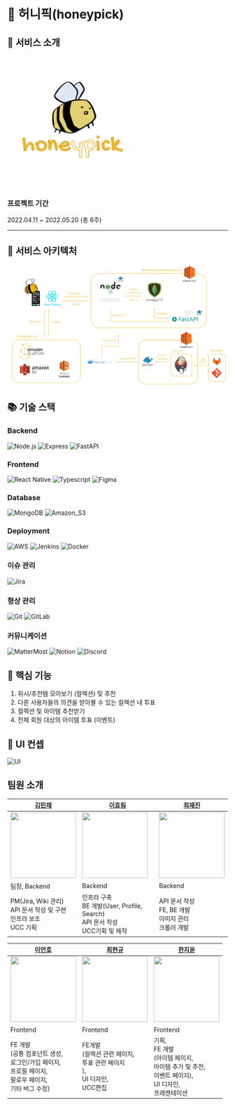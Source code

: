 # 🐝 허니픽(honeypick)

## 🍯 서비스 소개

![logo](assets/logo.png)

### 프로젝트 기간

2022.04.11 ~ 2022.05.20 (총 6주)

---

## 👑 서비스 아키텍처

![service-architecture](assets/service-architecture.png)



## 📚 기술 스택

<div>

### Backend

![Node.js](https://img.shields.io/badge/Node.js-339933?style=flat&logo=Node.js&logoColor=white) ![Express](https://img.shields.io/badge/Express-000000?style=flat&logo=Express&logoColor=white) ![FastAPI](https://img.shields.io/badge/FastAPI-009688?style=flat&logo=FastAPI&logoColor=white)

### Frontend

![React Native](https://img.shields.io/badge/React_Native-61DAFB?style=flat&logo=React&logoColor=white) ![Typescript](https://img.shields.io/badge/Typescript-3178C6?style=flat&logo=Typescript&logoColor=white) ![Figma](https://img.shields.io/badge/Figma-F24E1E?style=flat&logo=Figma&logoColor=white)

### Database

![MongoDB](https://img.shields.io/badge/MongoDB-47A248?style=flat&logo=MongoDB&logoColor=white) ![Amazon_S3](https://img.shields.io/badge/Amazon_S3-569A31?style=flat&logo=AmazonS3&logoColor=white)

### Deployment

![AWS](https://img.shields.io/badge/Amazon%20AWS-232F3E?style=flat&logo=Amazon%20AWS&logoColor=white) ![Jenkins](https://img.shields.io/badge/Jenkins-D24939?style=flat&logo=Jenkins&logoColor=white) ![Docker](https://img.shields.io/badge/Docker-2496ED?style=flat&logo=Docker&logoColor=white)

### 이슈 관리

![Jira](https://img.shields.io/badge/Jira-0052CC?style=flat&logo=Jira%20Software&logoColor=white) 

### 형상 관리

![Git](https://img.shields.io/badge/Git-F05032?style=flat&logo=Git&logoColor=white) ![GitLab](https://img.shields.io/badge/GitLab-FCA121?style=flat&logo=GitLab&logoColor=white)

### 커뮤니케이션

![MatterMost](https://img.shields.io/badge/MatterMost-0058CC?style=flat&logo=MatterMost&logoColor=white) ![Notion](https://img.shields.io/badge/Notion-000000?style=flat&logo=Notion&logoColor=white) ![Discord](https://img.shields.io/badge/Discord-5865F2?style=flat&logo=Discord&logoColor=white)
</div>



## 🍒 핵심 기능

1. 위시/추천템 모아보기 (컬렉션) 및 추천
2. 다른 사용자들의 의견을 받아볼 수 있는 컬렉션 내 투표
2. 컬렉션 및 아이템 추천받기
2. 전체 회원 대상의 아이템 투표 (이벤트)


## 🎨 UI 컨셉

![UI](https://user-images.githubusercontent.com/42627507/169737028-26e23a7e-1df6-4a7c-9edc-623ce03a59d7.png)


## 팀원 소개

| [김민채](https://github.com/minchae9)       | [이효림](https://github.com/hyorimlee)      | [최재진](https://github.com/svstar94)       |
| ---------------------------------------- | ---------------------------------------- | ---------------------------------------- |
| <img src="https://github.com/minchae9.png" width=150px, height=150px> | <img src="https://github.com/hyorimlee.png" width=150px, height=150px > | <img src="https://github.com/svstar94.png" width=150px, height=150px> |
| 팀장, Backend                              | Backend                                  | Backend                                  |
| PM(Jira, Wiki 관리)<br>API 문서 작성 및 구현<br>인프라 보조<br>UCC 기획 |   인프라 구축<br>BE 개발(User, Profile, Search)<br>API 문서 작성<br>UCC기획 및 제작                   | API 문서 작성<br>FE, BE 개발<br>이미지 관리<br>크롤러 개발 |

| [이언호](https://github.com/unho-00)                         | [최현규](https://github.com/%7B%7D)                          | [한지윤](https://github.com/yoonnotyoun)                     |
| ------------------------------------------------------------ | ------------------------------------------------------------ | ------------------------------------------------------------ |
| <img src="https://github.com/unho-00.png" width=150px, height=150px> | <img src="https://avatars.githubusercontent.com/u/77451973?v=4" width=150px, height=150px > | <img src="https://github.com/yoonnotyoun.png" width=150px, height=150px> |
| Frontend                                                     | Frontend                                                     | Frontend                                                     |
| FE 개발<br>(공통 컴포넌트 생성,<br>로그인/가입 페이지,<br>프로필 페이지,<br>팔로우 페이지,<br>기타 버그 수정) | FE개발<br />(컬렉션 관련 페이지,<br />투표 관련 페이지<br />),<br />UI 디자인,<br />UCC편집 | 기획,<br>FE 개발 <br>(아이템 페이지,<br>아이템 추가 및 추천,<br>이벤트 페이지),<br>UI 디자인,<br>프레젠테이션 |
